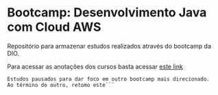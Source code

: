 # Bootcamp: Desenvolvimento Java com Cloud AWS

Repositório para armazenar estudos realizados através do bootcamp da DIO.

Para acessar as anotações dos cursos basta acessar [este link](https://marlonprado04.notion.site/Coding-The-Future-GFT-e-AWS-Desenvolvimento-Java-com-Cloud-AWS-7ac387a420444682ba759ad118772eb2?pvs=4)


```
Estudos pausados para dar foco em outro bootcamp mais direcionado.
Ao término do outro, retomo este```
